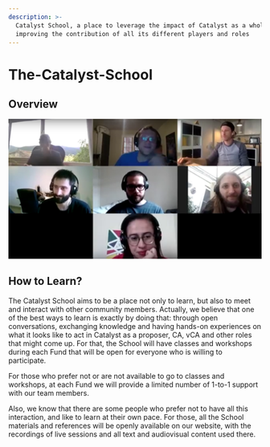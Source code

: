 ```yaml
---
description: >-
  Catalyst School, a place to leverage the impact of Catalyst as a whole by
  improving the contribution of all its different players and roles
---
```


# The-Catalyst-School

## Overview

![First Meeting of the Catalyst School](.gitbook/assets/2021-08-02-16-.png)

## How to Learn?

The Catalyst School aims to be a place not only to learn, but also to meet and interact with other community members. Actually, we believe that one of the best ways to learn is exactly by doing that: through open conversations, exchanging knowledge and having hands-on experiences on what it looks like to act in Catalyst as a proposer, CA, vCA and other roles that might come up. For that, the School will have classes and workshops during each Fund that will be open for everyone who is willing to participate.

For those who prefer not or are not available to go to classes and workshops, at each Fund we will provide a limited number of 1-to-1 support with our team members.

Also, we know that there are some people who prefer not to have all this interaction, and like to learn at their own pace. For those, all the School materials and references will be openly available on our website, with the recordings of live sessions and all text and audiovisual content used there.











